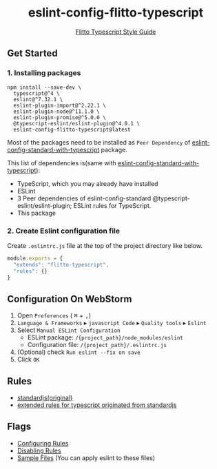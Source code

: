 <h1 style="text-align: center;">
    eslint-config-flitto-typescript
</h1>

<p style="text-align: center;">
    <a href="https://github.com/flitto/eslint-config-flitto-typescript/blob/master/examples/ts-standard.ts">Flitto Typescript Style Guide</a>
</p>

## Get Started
### 1. Installing packages
```shell
npm install --save-dev \
  typescript@^4 \
  eslint@^7.32.1 \
  eslint-plugin-import@^2.22.1 \
  eslint-plugin-node@^11.1.0 \
  eslint-plugin-promise@^5.0.0 \
  @typescript-eslint/eslint-plugin@^4.0.1 \
  eslint-config-flitto-typescript@latest
``` 
Most of the packages need to be installed as `Peer Dependency` of [eslint-config-standard-with-typescript](https://www.npmjs.com/package/eslint-config-standard-with-typescript) package.

This list of dependencies is(same with [eslint-config-standard-with-typescript](https://www.npmjs.com/package/eslint-config-standard-with-typescript)):
* TypeScript, which you may already have installed
* ESLint
* 3 Peer dependencies of eslint-config-standard
@typescript-eslint/eslint-plugin; ESLint rules for TypeScript.
* This package
    
### 2. Create Eslint configuration file
Create `.eslintrc.js` file at the top of the project directory like below.
```js
module.exports = {
  "extends": "flitto-typescript",
  "rules": {}
}
```

## Configuration On WebStorm
  1. Open `Preferences` ( <kbd>⌘</kbd> + <kbd>,</kbd>)
  2. `Language & Frameworks` ▸ `javascript Code` ▸ `Quality tools` ▸ `Eslint`
  3. Select `Manual ESLint Configuration `
      * ESLint package: `/{project_path}/node_modules/eslint`
      * Configuration file: `/{project_path}/.eslintrc.js`
  4. (Optional) check `Run eslint --fix on save`
  5. Click `OK`

## Rules
* [standardjs(original)](https://standardjs.com/rules.html)
* [extended rules for typescript originated from standardjs](https://github.com/standard/eslint-config-standard-with-typescript/blob/master/src/index.ts)

## Flags
* [Configuring Rules](https://eslint.org/docs/user-guide/configuring/rules#configuring-rules)
* [Disabling Rules](https://eslint.org/docs/user-guide/configuring/rules#disabling-rules)
* [Sample Files](https://github.com/flitto/eslint-config-flitto-typescript/tree/master/examples) (You can apply eslint to these files) 
